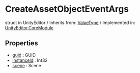 # CreateAssetObjectEventArgs
struct in UnityEditor
 / Inherits from: <a href="https://docs.unity3d.com/6000.1/Documentation/ScriptReference/ValueType.html">ValueType</a> / Implemented in: <a href="https://docs.unity3d.com/6000.1/Documentation/ScriptReference/UnityEditor.CoreModule.html">UnityEditor.CoreModule</a>

## Properties
- <a href="https://docs.unity3d.com/6000.1/Documentation/ScriptReference/CreateAssetObjectEventArgs-guid.html">guid</a> : GUID
- <a href="https://docs.unity3d.com/6000.1/Documentation/ScriptReference/CreateAssetObjectEventArgs-instanceId.html">instanceId</a> : Int32
- <a href="https://docs.unity3d.com/6000.1/Documentation/ScriptReference/CreateAssetObjectEventArgs-scene.html">scene</a> : Scene
